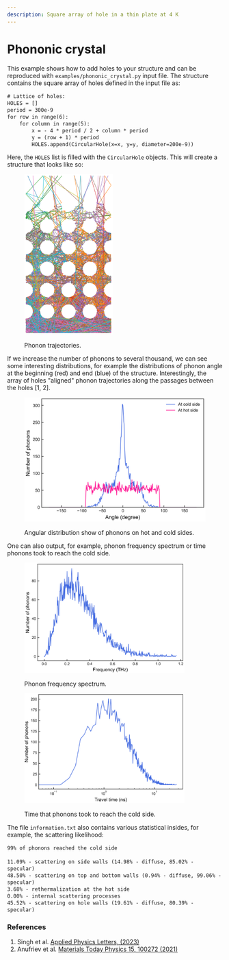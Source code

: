 ```yaml
---
description: Square array of hole in a thin plate at 4 K
---
```


# Phononic crystal

This example shows how to add holes to your structure and can be reproduced with `examples/phononic_crystal.py` input file. The structure contains the square array of holes defined in the input file as:

```
# Lattice of holes:
HOLES = []
period = 300e-9
for row in range(6):
    for column in range(5):
        x = - 4 * period / 2 + column * period
        y = (row + 1) * period
        HOLES.append(CircularHole(x=x, y=y, diameter=200e-9))
```

Here, the `HOLES` list is filled with the `CircularHole` objects. This will create a structure that looks like so:

<figure><img src="../.gitbook/assets/image (5).png" alt="" width="207"><figcaption><p>Phonon trajectories.</p></figcaption></figure>

If we increase the number of phonons to several thousand, we can see some interesting distributions, for example the distributions of phonon angle at the beginning (red) and end (blue) of the structure. Interestingly, the array of holes "aligned" phonon trajectories along the passages between the holes \[1, 2].

<figure><img src="../.gitbook/assets/image (1).png" alt="" width="563"><figcaption><p>Angular distribution show of phonons on hot and cold sides.</p></figcaption></figure>

One can also output, for example, phonon frequency spectrum or time phonons took to reach the cold side.

<div>

<figure><img src="../.gitbook/assets/image (1) (1).png" alt="" width="375"><figcaption><p>Phonon frequency spectrum.</p></figcaption></figure>

 

<figure><img src="../.gitbook/assets/image (2).png" alt="" width="375"><figcaption><p>Time that phonons took to reach the cold side.</p></figcaption></figure>

</div>

The file `information.txt` also contains various statistical insides, for example, the scattering likelihood:

```
99% of phonons reached the cold side

11.09% - scattering on side walls (14.98% - diffuse, 85.02% - specular)
48.50% - scattering on top and bottom walls (0.94% - diffuse, 99.06% - specular)
3.68% - rethermalization at the hot side
0.00% - internal scattering processes
45.52% - scattering on hole walls (19.61% - diffuse, 80.39% - specular)
```

### References

1. Singh et al. [Applied Physics Letters, (2023)](https://aip.scitation.org/doi/10.1063/5.0137221)
2. Anufriev et al. [Materials Today Physics 15, 100272 (2021)](https://www.sciencedirect.com/science/article/pii/S2542529320300961)


